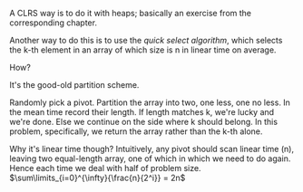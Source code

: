 A CLRS way is to do it with heaps; basically an exercise from the corresponding chapter.

Another way to do this is to use the *quick select algorithm*, which selects the k-th element in an array of which size is n in linear time on average.

How?

It's the good-old partition scheme.

Randomly pick a pivot. Partition the array into two, one less, one no less. In the mean time record their length.
If length matches k, we're lucky and we're done.
Else we continue on the side where k should belong.
In this problem, specifically, we return the array rather than the k-th alone.

Why it's linear time though?
Intuitively, any pivot should scan linear time (n), leaving two equal-length array, one of which in which we need to do again.
Hence each time we deal with half of problem size.
$\sum\limits_{i=0}^{\infty}{\frac{n}{2^i}} = 2n$
